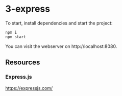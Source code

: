 # 3-express

To start, install dependencies and start the project:

```
npm i
npm start
```

You can visit the webserver on http://localhost:8080.

## Resources

### Express.js

https://expressjs.com/
